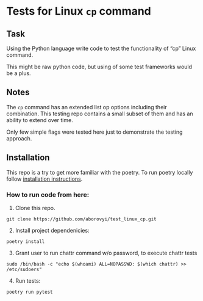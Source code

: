 # Tests for Linux `cp` command

## Task
Using the Python language write code to test the functionality of “cp” Linux
command.

This might be raw python code, but using of some test frameworks would be a
plus.

## Notes
The `cp` command has an extended list op options including their combination.
This testing repo contains a small subset of them and has an ability to extend
over time.

Only few simple flags were tested here just to demonstrate the testing approach.

## Installation

This repo is a try to get more familiar with the poetry. To run poetry locally
follow [installation instructions](https://python-poetry.org/docs/#installation).

### How to run code from here:

1. Clone this repo.
```
git clone https://github.com/aborovyi/test_linux_cp.git
```

2. Install project dependenicies:
```
poetry install
```

3. Grant user to run chattr command w/o password, to execute chattr tests

```
sudo /bin/bash -c "echo $(whoami) ALL=NOPASSWD: $(which chattr) >> /etc/sudoers"
```

4. Run tests:
```
poetry run pytest
```
